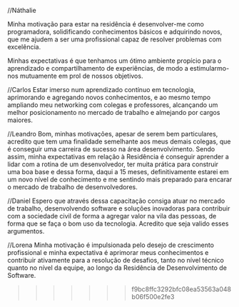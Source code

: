 //Náthalie

Minha motivação para estar na residência é desenvolver-me como programadora, solidificando conhecimentos básicos e adquirindo novos, que me ajudem a ser uma profissional capaz de resolver problemas com excelência.

Minhas expectativas é que tenhamos um ótimo ambiente propício para o aprendizado e compartilhamento de experiências, de modo a estimularmo-nos mutuamente em prol de nossos objetivos.

//Carlos
Estar imerso num aprendizado contínuo em tecnologia, aprimorando e agregando novos conhecimentos, e ao mesmo tempo ampliando meu networking com colegas e professores, alcançando um melhor posicionamento no mercado de trabalho e almejando por cargos maiores.

//Leandro
Bom, minhas motivações, apesar de serem bem particulares, acredito que tem uma finalidade semelhante aos meus demais colegas, que é conseguir uma carreira de sucesso na área desenvolvimento. Sendo assim, minha expectativas em relação à Residência é conseguir aprender a lidar com a rotina de um desenvolvedor, ter muita prática para construir uma boa base e dessa forma, daqui a 15 meses, definitivamente estarei em um novo nível de conhecimento e me sentindo mais preparado para encarar o mercado de trabalho de desenvolvedores.

//Daniel
Espero que através dessa capacitação consiga atuar no mercado de trabalho, desenvolvendo software e soluções inovadoras para
contribuir com a sociedade civil de forma a agregar valor na vila das pessoas, de forma que se faça o bom uso da tecnologia.
Acredito que seja valido esses argumentos.

//Lorena
Minha motivação é impulsionada pelo desejo de crescimento profissional e minha expectativa é aprimorar meus conhecimentos e contribuir ativamente para a resolução de desafios, tanto no nível técnico quanto no nível da equipe, ao longo da Residência de Desenvolvimento de Software.

>>>>>>> f9bc8ffc3292bfc08ea53563a048b06f500e2fe3
